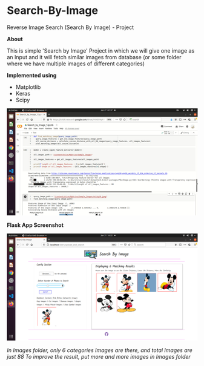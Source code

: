 # Search-By-Image
Reverse Image Search (Search By Image) - Project

**About**

This is simple 'Search by Image' Project in which we will give one image as an Input and it will fetch similar images from database 
(or some folder where we have multiple images of different categories)

**Implemented using**

- Matplotlib
- Keras
- Scipy

![Screenshot](https://github.com/Sumanshu-Nankana/Search-By-Image/blob/main/Search_by_Image.gif)

**Flask App Screenshot**

![Screenshot](https://github.com/Sumanshu-Nankana/Search-By-Image/blob/main/Flask_app_screenshot.png)

*In Images folder, only 6 categories Images are there, and total Images are just 88*
*To improve the result, put more and more images in Images folder*

